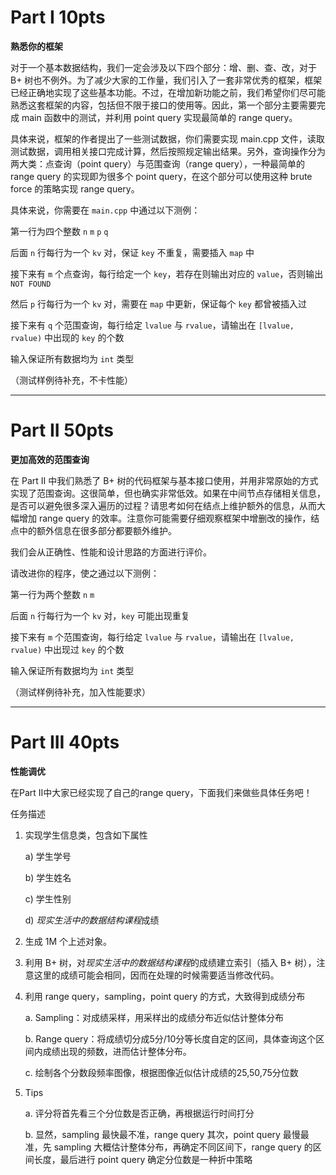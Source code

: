 # Part I 10pts

**熟悉你的框架**

对于一个基本数据结构，我们一定会涉及以下四个部分：增、删、查、改，对于 B+ 树也不例外。为了减少大家的工作量，我们引入了一套非常优秀的框架，框架已经正确地实现了这些基本功能。不过，在增加新功能之前，我们希望你们尽可能熟悉这套框架的内容，包括但不限于接口的使用等。因此，第一个部分主要需要完成 main 函数中的测试，并利用 point query 实现最简单的 range query。

具体来说，框架的作者提出了一些测试数据，你们需要实现 main.cpp 文件，读取测试数据，调用相关接口完成计算，然后按照规定输出结果。另外，查询操作分为两大类：点查询（point query）与范围查询（range query），一种最简单的 range query 的实现即为很多个 point query，在这个部分可以使用这种 brute force 的策略实现 range query。

具体来说，你需要在 `main.cpp` 中通过以下测例：

第一行为四个整数 `n` `m` `p` `q`

后面 `n` 行每行为一个 `kv` 对，保证 `key` 不重复，需要插入 `map` 中

接下来有 `m` 个点查询，每行给定一个 `key`，若存在则输出对应的 `value`，否则输出 `NOT FOUND`

然后 `p` 行每行为一个 `kv` 对，需要在 `map` 中更新，保证每个 `key` 都曾被插入过

接下来有 `q` 个范围查询，每行给定 `lvalue` 与 `rvalue`，请输出在 `[lvalue, rvalue)` 中出现的 `key` 的个数

输入保证所有数据均为 `int` 类型

（测试样例待补充，不卡性能）

___

# Part II 50pts

**更加高效的范围查询**

在 Part II 中我们熟悉了 B+ 树的代码框架与基本接口使用，并用非常原始的方式实现了范围查询。这很简单，但也确实非常低效。如果在中间节点存储相关信息，是否可以避免很多深入遍历的过程？请思考如何在结点上维护额外的信息，从而大幅增加 range query 的效率。注意你可能需要仔细观察框架中增删改的操作，结点中的额外信息在很多部分都要额外维护。

我们会从正确性、性能和设计思路的方面进行评价。

请改进你的程序，使之通过以下测例：

第一行为两个整数 `n` `m`

后面 `n` 行每行为一个 `kv` 对，`key` 可能出现重复

接下来有 `m` 个范围查询，每行给定 `lvalue` 与 `rvalue`，请输出在 `[lvalue, rvalue)` 中出现过 `key` 的个数

输入保证所有数据均为 `int` 类型

（测试样例待补充，加入性能要求）

___

# Part III 40pts

**性能调优**

在Part II中大家已经实现了自己的range query，下面我们来做些具体任务吧！

任务描述

1. 实现学生信息类，包含如下属性

   a)    学生学号

   b)   学生姓名

   c)    学生性别

   d)   *现实生活中的数据结构课程*成绩

2. 生成 1M 个上述对象。

3. 利用 B+ 树，对*现实生活中的数据结构课程*的成绩建立索引（插入 B+ 树），注意这里的成绩可能会相同，因而在处理的时候需要适当修改代码。

4. 利用 range query，sampling，point query 的方式，大致得到成绩分布

   a. Sampling：对成绩采样，用采样出的成绩分布近似估计整体分布

   b. Range query：将成绩切分成5分/10分等长度自定的区间，具体查询这个区间内成绩出现的频数，进而估计整体分布。

   c. 绘制各个分数段频率图像，根据图像近似估计成绩的25,50,75分位数

5. Tips

   a. 评分将首先看三个分位数是否正确，再根据运行时间打分

   b. 显然，sampling 最快最不准，range query 其次，point query 最慢最准，先 sampling 大概估计整体分布，再确定不同区间下，range query 的区间长度，最后进行 point query 确定分位数是一种折中策略

 